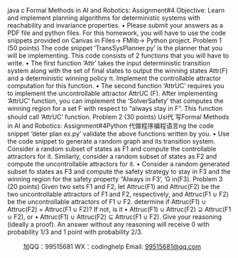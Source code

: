 java c
Formal Methods in AI and Robotics: Assignment#4
Objective: Learn and implement planning algorithms for deterministic systems with reachability and invariance properties.
• Please submit your answers as a PDF file and python files.
For this homework, you will have to use the code snippets provided on Canvas in Files→ FMlib→ Python project.
Problem 1
(50 points) The code snippet ‘TransSysPlanner.py’ is the planner that you will be implementing. This code consists of 2 functions that you will have to write.
• The first function ‘Attr’ takes the input deterministic transition system along with the set of final states to output the winning states Attr(F) and a deterministic winning policy π. Implement the controllable attractor computation for this function.
• The second function ‘AttrUC’ requires you to implement the uncontrollable attractor AttrUC (F). After implementing ‘AttrUC’ function, you can implement the ‘SolverSafety’ that computes the winning region for a set F with respect to “always stay in F”. This function should call ‘AttrUC’ function.
Problem 2
(30 points) Usi代 写Formal Methods in AI and Robotics: Assignment#4Python
代做程序编程语言ng the code snippet ‘deter plan ex.py’ validate the above functions written by you.
• Use the code snippet to generate a random graph and its transition system. Consider a random subset of states as F1 and compute the controllable attractors for it. Similarly, consider a random subset of states as F2 and compute the uncontrollable attractors for it.
• Consider a random generated subset fo states as F3 and compute the safety strategy to stay in F3 and the winning region for the safety property “Always in F3’, ’G in(F3).
Problem 3
(20 points) Given two sets F1 and F2, let Attruc(F1) and Attruc(F2) be the two uncontrollable attractors of F1 and F2, respectively, and Attruc(F1 ∪ F2) be the uncontrollable attractors of F1 ∪ F2. determine if Attruc(F1) ∪ Attruc(F2) = Attruc(F1 ∪ F2)? If not, is it
• Attruc(F1) ∪ Attruc(F2) ⊇ Attruc(F1 ∪ F2), or
• Attruc(F1) ∪ Attruc(F2) ⊆ Attruc(F1 ∪ F2).
Give your reasoning (ideally a proof). An answer without any reasoning will receive 0 with probability 1/3 and 1 point with probability 2/3.





         
加QQ：99515681  WX：codinghelp  Email: 99515681@qq.com
